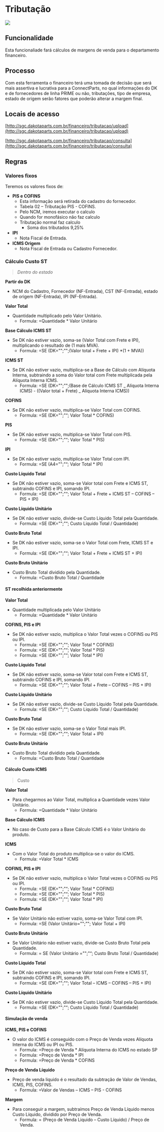 # Tributação

![](http://developers.connectparts.com.br/imagens/tributacao01.png)

## Funcionalidade

Esta funcionaliade fará cálculos de margens de venda para o departamento financeiro.

## Processo

Com esta ferramenta o financeiro terá uma tomada de decisão que será mais assertiva e lucrativa para a ConnectParts, no qual informações do DK e de fornecedores de linha PRIME ou não, tributações, tipo de empresa, estado de origem serão fatores que poderão alterar a margem final.

## Locais de acesso

[http://sgc.dakotaparts.com.br/financeiro/tributacao/upload](http://sgc.dakotaparts.com.br/financeiro/tributacao/upload)

[http://sgc.dakotaparts.com.br/financeiro/tributacao/consulta](http://sgc.dakotaparts.com.br/financeiro/tributacao/consulta)

## Regras

### Valores fixos

Teremos os valores fixos de:

* **PIS e COFINS**
  * Esta informação será retirada do cadastro do fornecedor.
  * Tabela 02 – Tributação PIS - COFINS.
  * Pelo NCM, iremos executar o calculo
  * Quando for monofásico não faz calculo
  * Tributação normal faz calculo
    * Soma dos tributados 9,25%
* **IPI**
  * Nota Fiscal de Entrada.
* **ICMS Origem**
  * Nota Fiscal de Entrada ou Cadastro Fornecedor.

### Cálculo Custo ST

> _Dentro do estado_

**Partir do DK**

* NCM do Cadastro, Fornecedor \(NF-Entrada\), CST \(NF-Entrada\), estado de origem \(NF-Entrada\), IPI \(NF-Entrada\).

**Valor Total**

* Quantidade multiplicado pelo Valor Unitário.
  * Formula: =Quantidade \* Valor Unitário

**Base Cálculo ICMS ST**

* Se DK não estiver vazio, soma-se \(Valor Total com Frete e IPI\), multiplicando o resultado de \(1 mais MVA\).
  * Formula: =SE \(DK="";"";\(Valor total + Frete + IPI\) \*\(1 + MVA\)\)

**ICMS ST**

* Se DK não estiver vazio, multiplica-se a Base de Cálculo com Alíquota Interna, subtraindo a soma do Valor total com Frete multiplicada pela Alíquota Interna ICMS.
  * Formula: =SE \(DK="";"";\(Base de Cálculo ICMS ST _ Alíquota Interna ICMS\) - \(\(Valor total + Frete\) _ Alíquota Interna ICMS\)\)

**COFINS**

* Se DK não estiver vazio, multiplica-se Valor Total com COFINS.
  * Formula: =SE \(DK="";"“; Valor Total \* COFINS\)

**PIS**

* Se DK não estiver vazio, multiplica-se Valor Total com PIS.
  * Formula: =SE \(DK="";"“; Valor Total \* PIS\)

**IPI**

* Se DK não estiver vazio, multiplica-se Valor Total com IPI.
  * Formula: =SE \(A4="";"“; Valor Total \* IPI\)

**Custo Líquido Total**

* Se DK não estiver vazio, soma-se Valor total com Frete e ICMS ST, subtraindo COFINS e IPI, somando IPI.
  * Formula: =SE \(DK="";"“; Valor Total + Frete + ICMS ST – COFINS – PIS + IPI\)

**Custo Líquido Unitário**

* Se DK não estiver vazio, divide-se Custo Líquido Total pela Quantidade.
  * Formula: =SE \(DK="";"“; Custo Liquido Total / Quantidade\)

**Custo Bruto Total**

* Se DK não estiver vazio, soma-se o Valor Total com Frete, ICMS ST e IPI.
  * Formula: =SE \(DK="";"“; Valor Total + Frete + ICMS ST + IPI\)

**Custo Bruto Unitário**

* Custo Bruto Total dividido pela Quantidade.
  * Formula: =Custo Bruto Total / Quantidade

#### ST recolhida anteriormente

**Valor Total**

* Quantidade multiplicada pelo Valor Unitário
  * Formula: =Quantidade \* Valor Unitário

**COFINS, PIS e IPI**

* Se DK não estiver vazio, multiplica o Valor Total vezes o COFINS ou PIS ou IPI.
  * Formula: =SE \(DK="";"“; Valor Total \* COFINS\)
  * Formula: =SE \(DK="";"“; Valor Total \* PIS\)
  * Formula: =SE \(DK="";"“; Valor Total \* IPI\)

**Custo Líquido Total**

* Se DK não estiver vazio, soma-se Valor total com Frete e ICMS ST, subtraindo COFINS e IPI, somando IPI.
  * Formula: =SE \(DK="";"“; Valor Total + Frete – COFINS – PIS + IPI\)

**Custo Líquido Unitário**

* Se DK não estiver vazio, divide-se Custo Líquido Total pela Quantidade.
  * Formula: =SE \(DK="";"“; Custo Liquido Total / Quantidade\)

**Custo Bruto Total**

* Se DK não estiver vazio, soma-se o Valor Total mais IPI.
  * Formula: =SE \(DK="";"“; Valor Total + IPI\)

**Custo Bruto Unitário**

* Custo Bruto Total dividido pela Quantidade.
  * Formula: =Custo Bruto Total / Quantidade

#### Cálculo Custo ICMS

> Custo

**Valor Total**

* Para chegarmos ao Valor Total, multiplica a Quantidade vezes Valor Unitário.
  * Formula: =Quantidade \* Valor Unitário

**Base Cálculo ICMS**

* No caso de Custo para a Base Cálculo ICMS é o Valor Unitário do produto.

**ICMS**

* Com o Valor Total do produto multiplica-se o valor do ICMS.
  * Formula: =Valor Total \* ICMS

**COFINS, PIS e IPI**

* Se DK não estiver vazio, multiplica o Valor Total vezes o COFINS ou PIS ou IPI.
  * Formula: =SE \(DK="";"“; Valor Total \* COFINS\)
  * Formula: =SE \(DK="";"“; Valor Total \* PIS\)
  * Formula: =SE \(DK="";"“; Valor Total \* IPI\)

**Custo Bruto Total**

* Se Valor Unitário não estiver vazio, soma-se Valor Total com IPI.
  * Formula: =SE \(Valor Unitário="";""; Valor Total + IPI\)

**Custo Bruto Unitário**

* Se Valor Unitário não estiver vazio, divide-se Custo Bruto Total pela Quantidade.
  * Formula: = SE \(Valor Unitário ="";"“; Custo Bruto Total / Quantidade\)

**Custo Líquido Total**

* Se DK não estiver vazio, soma-se Valor total com Frete e ICMS ST, subtraindo COFINS e IPI, somando IPI.
  * Formula: =SE \(DK="";"“; Valor Total – ICMS – COFINS – PIS + IPI\)

**Custo Líquido Unitário**

* Se DK não estiver vazio, divide-se Custo Liquido Total pela Quantidade.
  * Formula: =SE \(DK="";"“; Custo Liquido Total / Quantidade\)

#### Simulação de venda

**ICMS, PIS e COFINS**

* O valor do ICMS é conseguido com o Preço de Venda vezes Alíquota Interna do ICMS ou IPI ou PIS.
  * Formula: =Preço de Venda \* Alíquota Interna do ICMS no estado SP
  * Formula: =Preço de Venda \* IPI
  * Formula: =Preço de Venda \* COFINS

**Preço de Venda Líquido**

* Preço de venda liquido é o resultado da subtração de Valor de Vendas, ICMS, PIS, COFINS.
  * Formula: =Valor de Vendas – ICMS – PIS - COFINS

**Margem**

* Para conseguir a margem, subtraímos Preço de Venda Líquido menos Custo Líquido, dividido por Preço de Venda.
  * Formula: = \(Preço de Venda Liquido – Custo Líquido\) / Preço de Venda.

